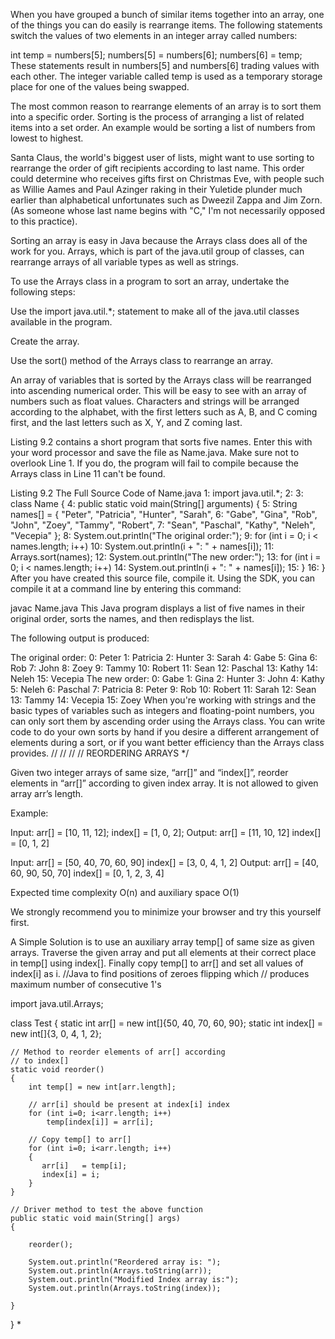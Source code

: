 When you have grouped a bunch of similar items together into an array, one of the things you can do easily is rearrange items. The following statements switch the values of two elements in an integer array called numbers:

int temp = numbers[5];
numbers[5] = numbers[6];
numbers[6] = temp;
These statements result in numbers[5] and numbers[6] trading values with each other. The integer variable called temp is used as a temporary storage place for one of the values being swapped.

The most common reason to rearrange elements of an array is to sort them into a specific order. Sorting is the process of arranging a list of related items into a set order. An example would be sorting a list of numbers from lowest to highest.

Santa Claus, the world's biggest user of lists, might want to use sorting to rearrange the order of gift recipients according to last name. This order could determine who receives gifts first on Christmas Eve, with people such as Willie Aames and Paul Azinger raking in their Yuletide plunder much earlier than alphabetical unfortunates such as Dweezil Zappa and Jim Zorn. (As someone whose last name begins with "C," I'm not necessarily opposed to this practice).

Sorting an array is easy in Java because the Arrays class does all of the work for you. Arrays, which is part of the java.util group of classes, can rearrange arrays of all variable types as well as strings.

To use the Arrays class in a program to sort an array, undertake the following steps:

Use the import java.util.*; statement to make all of the java.util classes available in the program.

Create the array.

Use the sort() method of the Arrays class to rearrange an array.

An array of variables that is sorted by the Arrays class will be rearranged into ascending numerical order. This will be easy to see with an array of numbers such as float values. Characters and strings will be arranged according to the alphabet, with the first letters such as A, B, and C coming first, and the last letters such as X, Y, and Z coming last.

Listing 9.2 contains a short program that sorts five names. Enter this with your word processor and save the file as Name.java. Make sure not to overlook Line 1. If you do, the program will fail to compile because the Arrays class in Line 11 can't be found.

Listing 9.2 The Full Source Code of Name.java
 1: import java.util.*;
 2:
 3: class Name {
 4:   public static void main(String[] arguments) {
 5:     String names[] = { "Peter", "Patricia", "Hunter", "Sarah",
 6:       "Gabe", "Gina", "Rob", "John", "Zoey", "Tammy", "Robert",
 7:       "Sean", "Paschal", "Kathy", "Neleh", "Vecepia" };
 8:     System.out.println("The original order:");
 9:     for (int i = 0; i < names.length; i++)
10:       System.out.println(i + ": " + names[i]);
11:     Arrays.sort(names);
12:     System.out.println("The new order:");
13:     for (int i = 0; i < names.length; i++)
14:       System.out.println(i + ": " + names[i]);
15:   }
16: }
After you have created this source file, compile it. Using the SDK, you can compile it at a command line by entering this command:

javac Name.java
This Java program displays a list of five names in their original order, sorts the names, and then redisplays the list.

The following output is produced:

The original order:
0: Peter
1: Patricia
2: Hunter
3: Sarah
4: Gabe
5: Gina
6: Rob
7: John
8: Zoey
9: Tammy
10: Robert
11: Sean
12: Paschal
13: Kathy
14: Neleh
15: Vecepia
The new order:
0: Gabe
1: Gina
2: Hunter
3: John
4: Kathy
5: Neleh
6: Paschal
7: Patricia
8: Peter
9: Rob
10: Robert
11: Sarah
12: Sean
13: Tammy
14: Vecepia
15: Zoey
When you're working with strings and the basic types of variables such as integers and floating-point numbers, you can only sort them by ascending order using the Arrays class. You can write code to do your own sorts by hand if you desire a different arrangement of elements during a sort, or if you want better efficiency than the Arrays class provides.
//
//
// 
// REORDERING ARRAYS
*/

Given two integer arrays of same size, “arr[]” and “index[]”, reorder elements in “arr[]” according to given index array. It is not allowed to given array arr’s length.

Example:

Input:  arr[]   = [10, 11, 12];
        index[] = [1, 0, 2];
Output: arr[]   = [11, 10, 12]
        index[] = [0,  1,  2] 

Input:  arr[]   = [50, 40, 70, 60, 90]
        index[] = [3,  0,  4,  1,  2]
Output: arr[]   = [40, 60, 90, 50, 70]
        index[] = [0,  1,  2,  3,   4] 
        
Expected time complexity O(n) and auxiliary space O(1)

We strongly recommend you to minimize your browser and try this yourself first.

A Simple Solution is to use an auxiliary array temp[] of same size as given arrays. Traverse the given array and put all elements at their correct place in temp[] using index[]. Finally copy temp[] to arr[] and set all values of index[i] as i.
//Java to find positions of zeroes flipping which
// produces maximum number of consecutive 1's
 
import java.util.Arrays;
 
class Test
{
    static int arr[] = new int[]{50, 40, 70, 60, 90};
    static int index[] = new int[]{3,  0,  4,  1,  2};
     
    // Method to reorder elements of arr[] according
    // to index[]
    static void reorder()
    {
        int temp[] = new int[arr.length];
      
        // arr[i] should be present at index[i] index
        for (int i=0; i<arr.length; i++)
            temp[index[i]] = arr[i];
      
        // Copy temp[] to arr[]
        for (int i=0; i<arr.length; i++)
        { 
           arr[i]   = temp[i];
           index[i] = i;
        }
    }
     
    // Driver method to test the above function
    public static void main(String[] args) 
    {
         
        reorder();
         
        System.out.println("Reordered array is: ");
        System.out.println(Arrays.toString(arr));
        System.out.println("Modified Index array is:");
        System.out.println(Arrays.toString(index));
         
    }
}
\*
